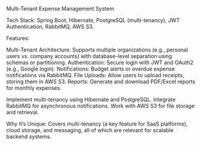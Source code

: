 Multi-Tenant Expense Management System

Tech Stack: Spring Boot, Hibernate, PostgreSQL (multi-tenancy), JWT Authentication, RabbitMQ, AWS S3.

Features:

Multi-Tenant Architecture: Supports multiple organizations (e.g., personal users vs. company accounts) with database-level separation using schemas or partitioning.
Authentication: Secure login with JWT and OAuth2 (e.g., Google login).
Notifications: Budget alerts or overdue expense notifications via RabbitMQ.
File Uploads: Allow users to upload receipts, storing them in AWS S3.
Reports: Generate and download PDF/Excel reports for monthly expenses.

Implement multi-tenancy using Hibernate and PostgreSQL.
Integrate RabbitMQ for asynchronous notifications.
Work with AWS S3 for file storage and retrieval.

Why It’s Unique: Covers multi-tenancy (a key feature for SaaS platforms), cloud storage, and messaging, all of which are relevant for scalable backend systems.
